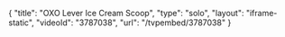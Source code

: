 {
    "title": "OXO Lever Ice Cream Scoop",
    "type": "solo",
    "layout": "iframe-static",
    "videoId": "3787038",
    "url": "\/tvpembed\/3787038"
}